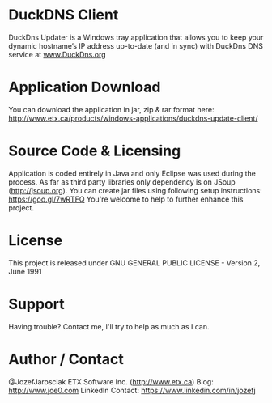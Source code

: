 # DuckDNS Client
DuckDns Updater is a Windows tray application that allows you to keep your dynamic hostname’s IP address up-to-date (and in sync) with DuckDns DNS service at www.DuckDns.org

# Application Download
You can download the application in jar, zip & rar format here:
http://www.etx.ca/products/windows-applications/duckdns-update-client/

# Source Code & Licensing
Application is coded entirely in Java and only Eclipse was used during the process. As far as third party libraries only dependency is on JSoup (http://jsoup.org). 
You can create jar files using following setup instructions: https://goo.gl/7wRTFQ
You're welcome to help to further enhance this project.

# License
This project is released under GNU GENERAL PUBLIC LICENSE - Version 2, June 1991

# Support
Having trouble? Contact me, I'll try to help as much as I can.

# Author / Contact
@JozefJarosciak 
ETX Software Inc. (http://www.etx.ca)
Blog: http://www.joe0.com
LinkedIn Contact: https://www.linkedin.com/in/jozefj
